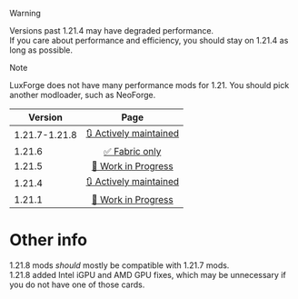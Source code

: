 > [!WARNING]
> Versions past 1.21.4 may have degraded performance.  
> If you care about performance and efficiency, you should stay on 1.21.4 as long as possible.

> [!NOTE]
> LuxForge does not have many performance mods for 1.21. You should pick another modloader, such as NeoForge.

| Version | Page |
| --- | :---: |
| 1.21.7-1.21.8 | [🔃 Actively maintained](7/index.md) |
| 1.21.6 | [✅ Fabric only](6/index.md) |
| 1.21.5 | [🚧 Work in Progress](5/index.md) |
| 1.21.4 | [🔃 Actively maintained](4/index.md) |
| 1.21.1 | [🚧 Work in Progress](1/index.md) |

# Other info
1.21.8 mods *should* mostly be compatible with 1.21.7 mods.   
1.21.8 added Intel iGPU and AMD GPU fixes, which may be unnecessary if you do not have one of those cards.  

<!-- TODO on 1.21.1, add new finds -->